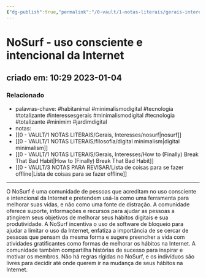 ```yaml
---
{"dg-publish":true,"permalink":"/0-vault/1-notas-literais/gerais-interesses/no-surf-uso-consciente-e-intencional-da-internet/","tags":["habitanimal","minimalismodigital","tecnologia","totalizante","interessesgerais"],"dgHomeLink":true,"dgShowLocalGraph":true,"dgShowFileTree":true,"dgEnableSearch":true}
---
```


# NoSurf - uso consciente e intencional da Internet
## criado em: 10:29 2023-01-04

### Relacionado
- palavras-chave: #habitanimal  #minimalismodigital #tecnologia #totalizante #interessesgerais #minimalismodigital #tecnologia #totalizante #minimim #jardimdigital
- notas: 
- [[0 - VAULT/1 NOTAS LITERAIS/Gerais, Interesses/nosurf\|nosurf]]
- [[0 - VAULT/1 NOTAS LITERAIS/filosofia/digital minimalism\|digital minimalism]]
- [[0 - VAULT/1 NOTAS LITERAIS/Gerais, Interesses/How to (Finally) Break That Bad Habit\|How to (Finally) Break That Bad Habit]]
- [[0 - VAULT/3 NOTAS PARA REVISAR/Lista de coisas para se fazer offline\|Lista de coisas para se fazer offline]]

---
O NoSurf é uma comunidade de pessoas que acreditam no uso consciente e intencional da Internet e pretendem usá-la como uma ferramenta para melhorar suas vidas, e não como uma fonte de distração. A comunidade oferece suporte, informações e recursos para ajudar as pessoas a atingirem seus objetivos de melhorar seus hábitos digitais e sua produtividade. A NoSurf incentiva o uso de software de bloqueio para ajudar a limitar o uso da Internet, enfatiza a importância de se cercar de pessoas que pensam da mesma forma e sugere preencher a vida com atividades gratificantes como formas de melhorar os hábitos na Internet. A comunidade também compartilha histórias de sucesso para inspirar e motivar os membros. Não há regras rígidas no NoSurf, e os indivíduos são livres para decidir até onde querem ir na mudança de seus hábitos na Internet.
